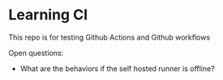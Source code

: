 # Learning CI

This repo is for testing Github Actions and Github workflows

Open questions:

- What are the behaviors if the self hosted runner is offline?